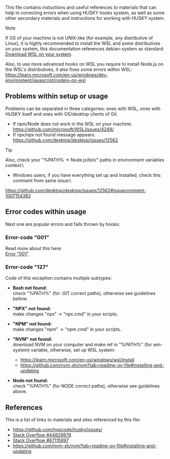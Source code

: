 This file contains instuctions and useful references to materials that can help
in correcting errors when using HUSKY hooks system, as well as some other secondary
materials and instructions for working with HUSKY system.

> [!Note]
> If OS of your machine is not UNIX-like (for example, any distributive of Linux),
> it is highly recommended to install the WSL and some distributives on your system,
> this documentation references debian-system as standard:\
> [Download WSL on your system](https://learn.microsoft.com/en-us/windows/wsl/install).

Also, to use more advanced hooks on WSL you require to install Node.js on the WSL's
distributives, it also fixes some errors within WSL:\
<https://learn.microsoft.com/en-us/windows/dev-environment/javascript/nodejs-on-wsl>

## Problems within setup or usage

Problems can be separated in three categories: ones with WSL, ones with HUSKY itself
and ones with OS/desktop clients of Git.

- If npm/Node does not work in the WSL on your machine:\
  <https://github.com/microsoft/WSL/issues/4249/>
- If npx/npx not found message appears:\
  <https://github.com/desktop/desktop/issues/12562>

> [!Tip]
> Also, check your "%PATH% → Node.js/bin/" paths in environment variables context:\
>
> - Windows users, if you have everything set up and installed, check this comment
>   from same issue:\
>
> <https://github.com/desktop/desktop/issues/12562#issuecomment-1007154382>

## Error codes within usage

Next one are popular errors and fails thrown by hooks:

### Error-code "001"

Read more about this here:\
[Error "001"](./docs/h001.md)

### Error-code "127"

Code of this exception contains multiple subtypes:

- **Bash not found:**\
  check "%PATH%" (for .GIT correct paths), otherwise see guidelines before.

- **"NPX" not found:**\
  make changes "npx" → "npx.cmd" in your scripts.

- **"NPM" not found:**\
  make changes "npm" → "npm.cmd" in your scripts.

- **"NVM" not found:**\
  download NVM on your computer and make ref in "%PATH%" (for win-system) variable,
  otherwise, set up WSL system:

  - <https://learn.microsoft.com/en-us/windows/wsl/install>
  - <https://github.com/nvm-sh/nvm?tab=readme-ov-file#installing-and-updating>

- **Node not found:**\
  check "%PATH%" (for NODE correct paths), otherwise see guidelines above.

## References

This is a list of links to materials and sites
referenced by this file:

- <https://github.com/typicode/husky/issues/>
- [Stack Overflow #44829878](https://stackoverflow.com/questions/44829878/)
- [Stack Overflow #67115897](https://stackoverflow.com/questions/67115897/)
- <https://github.com/nvm-sh/nvm?tab=readme-ov-file#installing-and-updating>

